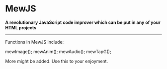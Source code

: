 # MewJS
**A revolutionary JavaScript code improver which can be put in any of your HTML projects**
*<script src="https://raw.githubusercontent.com/TiComputer/MewJS/main/Mew.js"></script>*
<hr>
Functions in MewJS include:

mewImage();
mewAnim();
mewAudio();
mewTapG();

More might be added. Use this to your enjoyment.
